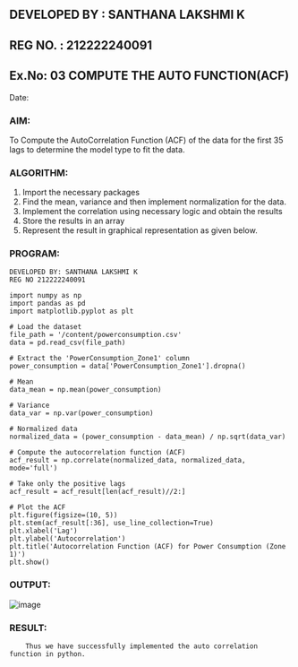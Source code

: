 ## DEVELOPED BY : SANTHANA LAKSHMI K
## REG NO. : 212222240091
## Ex.No: 03   COMPUTE THE AUTO FUNCTION(ACF)
Date: 

### AIM:
To Compute the AutoCorrelation Function (ACF) of the data for the first 35 lags to determine the model
type to fit the data.


### ALGORITHM:
1. Import the necessary packages
2. Find the mean, variance and then implement normalization for the data.
3. Implement the correlation using necessary logic and obtain the results
4. Store the results in an array
5. Represent the result in graphical representation as given below.

   
### PROGRAM:
```
DEVELOPED BY: SANTHANA LAKSHMI K
REG NO 212222240091
```
```
import numpy as np
import pandas as pd
import matplotlib.pyplot as plt

# Load the dataset
file_path = '/content/powerconsumption.csv'
data = pd.read_csv(file_path)

# Extract the 'PowerConsumption_Zone1' column
power_consumption = data['PowerConsumption_Zone1'].dropna()

# Mean
data_mean = np.mean(power_consumption)

# Variance
data_var = np.var(power_consumption)

# Normalized data
normalized_data = (power_consumption - data_mean) / np.sqrt(data_var)

# Compute the autocorrelation function (ACF)
acf_result = np.correlate(normalized_data, normalized_data, mode='full')

# Take only the positive lags
acf_result = acf_result[len(acf_result)//2:]

# Plot the ACF
plt.figure(figsize=(10, 5))
plt.stem(acf_result[:36], use_line_collection=True)
plt.xlabel('Lag')
plt.ylabel('Autocorrelation')
plt.title('Autocorrelation Function (ACF) for Power Consumption (Zone 1)')
plt.show()
```


### OUTPUT:

![image](https://github.com/user-attachments/assets/ba660747-d2e1-4a0a-80c1-9e0596b92a26)



### RESULT:
        Thus we have successfully implemented the auto correlation function in python.
